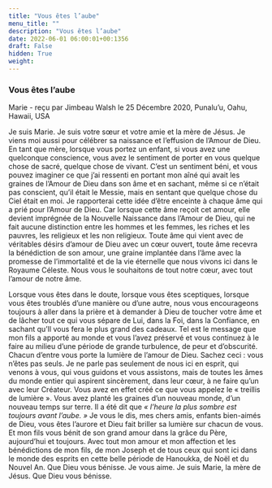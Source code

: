 ```yaml
---
title: "Vous êtes l’aube"
menu_title: ""
description: "Vous êtes l’aube"
date: 2022-06-01 06:00:01+00:1356
draft: False
hidden: True
weight:
---
```

### Vous êtes l’aube

Marie - reçu par Jimbeau Walsh le 25 Décembre 2020, Punalu’u, Oahu, Hawaii, USA

Je suis Marie. Je suis votre sœur et votre amie et la mère de Jésus. Je viens moi aussi pour célébrer sa naissance et l’effusion de l’Amour de Dieu. En tant que mère, lorsque vous portez un enfant, si vous avez une quelconque conscience, vous avez le sentiment de porter en vous quelque chose de sacré, quelque chose de vivant. C’est un sentiment béni, et vous pouvez imaginer ce que j’ai ressenti en portant mon aîné qui avait les graines de l’Amour de Dieu dans son âme et en sachant, même si ce n’était pas conscient, qu’il était le Messie, mais en sentant que quelque chose du Ciel était en moi. Je rapporterai cette idée d’être enceinte à chaque âme qui a prié pour l’Amour de Dieu. Car lorsque cette âme reçoit cet amour, elle devient imprégnée de la Nouvelle Naissance dans l’Amour de Dieu, qui ne fait aucune distinction entre les hommes et les femmes, les riches et les pauvres, les religieux et les non religieux. Toute âme qui vient avec de véritables désirs d’amour de Dieu avec un cœur ouvert, toute âme recevra la bénédiction de son amour, une graine implantée dans l’âme avec la promesse de l’immortalité et de la vie éternelle que nous vivons ici dans le Royaume Céleste. Nous vous le souhaitons de tout notre cœur, avec tout l’amour de notre âme.

Lorsque vous êtes dans le doute, lorsque vous êtes sceptiques, lorsque vous êtes troublés d’une manière ou d’une autre, nous vous encourageons toujours à aller dans la prière et à demander à Dieu de toucher votre âme et de lâcher tout ce qui vous sépare de Lui, dans la Foi, dans la Confiance, en sachant qu’Il vous fera le plus grand des cadeaux. Tel est le message que mon fils a apporté au monde et vous l’avez préservé et vous continuez à le faire au milieu d’une période de grande turbulence, de peur et d’obscurité. Chacun d’entre vous porte la lumière de l’amour de Dieu. Sachez ceci : vous n’êtes pas seuls. Je ne parle pas seulement de nous ici en esprit, qui venons à vous, qui vous guidons et vous assistons, mais de toutes les âmes du monde entier qui aspirent sincèrement, dans leur cœur, à ne faire qu’un avec leur Créateur. Vous avez en effet créé ce que vous appelez le « treillis de lumière ». Vous avez planté les graines d’un nouveau monde, d’un nouveau temps sur terre. Il a été dit que *« l’heure la plus sombre est toujours avant l’aube. »* Je vous le dis, mes chers amis, enfants bien-aimés de Dieu, vous êtes l’aurore et Dieu fait briller sa lumière sur chacun de vous. Et mon fils vous bénit de son grand amour dans la grâce du Père, aujourd’hui et toujours. Avec tout mon amour et mon affection et les bénédictions de mon fils, de mon Joseph et de tous ceux qui sont ici dans le monde des esprits en cette belle période de Hanoukka, de Noël et du Nouvel An. Que Dieu vous bénisse. Je vous aime. Je suis Marie, la mère de Jésus. Que Dieu vous bénisse.

